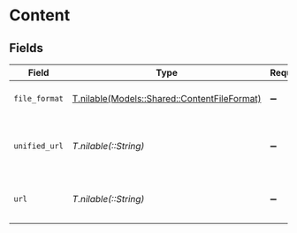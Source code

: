 # Content


## Fields

| Field                                                                                    | Type                                                                                     | Required                                                                                 | Description                                                                              | Example                                                                                  |
| ---------------------------------------------------------------------------------------- | ---------------------------------------------------------------------------------------- | ---------------------------------------------------------------------------------------- | ---------------------------------------------------------------------------------------- | ---------------------------------------------------------------------------------------- |
| `file_format`                                                                            | [T.nilable(Models::Shared::ContentFileFormat)](../../models/shared/contentfileformat.md) | :heavy_minus_sign:                                                                       | The file format of the file                                                              |                                                                                          |
| `unified_url`                                                                            | *T.nilable(::String)*                                                                    | :heavy_minus_sign:                                                                       | Unified download URL for retrieving file content.                                        | https://api.stackone.com/unified/hris/employees/12345/documents/67890/download           |
| `url`                                                                                    | *T.nilable(::String)*                                                                    | :heavy_minus_sign:                                                                       | URL where the file content is located                                                    | https://example.com/file.pdf                                                             |